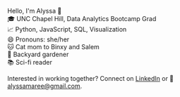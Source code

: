 Hello, I'm Alyssa 👋
<br> 🎓 UNC Chapel Hill, Data Analytics Bootcamp Grad
<br> 📈 Python, JavaScript, SQL, Visualization
<br> 😄 Pronouns: she/her
<br> 🐱 Cat mom to Binxy and Salem
<br> 🌻 Backyard gardener
<br> 📚 Sci-fi reader

Interested in working together? Connect on [LinkedIn](https://www.linkedin.com/in/alyssa-simpson-davis/) or 
:email: alyssamaree@gmail.com. 
